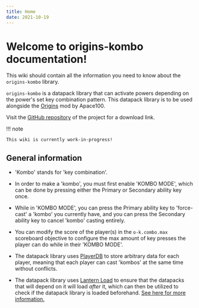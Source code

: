```yaml
---
title: Home
date: 2021-10-19
---
```

#   Welcome to origins-kombo documentation!

This wiki should contain all the information you need to know about the `origins-kombo` library.

`origins-kombo` is a datapack library that can activate powers depending on the power's set key combination pattern. This datapack library is to be used alongside the [Origins](https://github.com/apace100/origins-fabric) mod by Apace100.

Visit the [GitHub repository](https://github.com/eggohito/origins-kombo) of the project for a download link.

!!! note

    This wiki is currently work-in-progress!

##  General information

* 'Kombo' stands for 'key combination'.

* In order to make a 'kombo', you must first enable 'KOMBO MODE', which can be done by pressing either the Primary or Secondary ability key once.

* While in 'KOMBO MODE', you can press the Primary ability key to 'force-cast' a 'kombo' you currently have, and you can press the Secondary ability key to cancel 'kombo' casting entirely.

* You can modify the score of the player(s) in the `o-k.combo.max` scoreboard objective to configure the max amount of key presses the player can do while in their 'KOMBO MODE'.

* The datapack library uses [PlayerDB](https://github.com/rx-modules/PlayerDB) to store arbitrary data for each player, meaning that each player can cast 'kombos' at the same time without conflicts.

* The datapack library uses [Lantern Load](https://github.com/LanternMC/Load) to ensure that the datapacks that will depend on it will load *after* it, which can then be utilized to check if the datapack library is loaded beforehand. [See here for more information.](misc/lantern_load_integration.md)